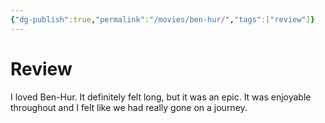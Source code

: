 ```yaml
---
{"dg-publish":true,"permalink":"/movies/ben-hur/","tags":["review"]}
---
```



# Review

I loved Ben-Hur. It definitely felt long, but it was an epic. It was enjoyable throughout and I felt like we had really gone on a journey.
